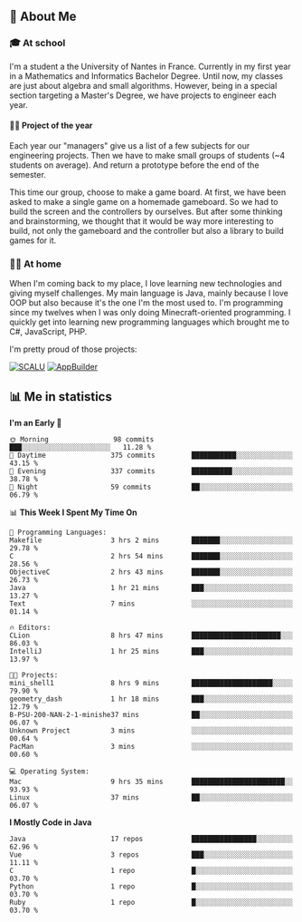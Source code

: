 ## 👀 About Me

### 🎓 At school

I'm a student a the University of Nantes in France. Currently in my first year in a Mathematics and Informatics Bachelor Degree. Until now, my classes are just about algebra and small algorithms. However, being in a special section targeting a Master's Degree, we have projects to engineer each year. 

#### 🔧🔬 Project of the year

Each year our "managers" give us a list of a few subjects for our engineering projects. Then we have to make small groups of students (~4 students on average). And return a prototype before the end of the semester.

This time our group, choose to make a game board. At first, we have been asked to make a single game on a homemade gameboard. So we had to build the screen and the controllers by ourselves. 
But after some thinking and brainstorming, we thought that it would be way more interesting to build, not only the gameboard and the controller but also a library to build games for it.

### 👨‍💻 At home

When I'm coming back to my place, I love learning new technologies and giving myself challenges. My main language is Java, mainly because I love OOP but also because it's the one I'm the most used to. I'm programming since my twelves when I was only doing Minecraft-oriented programming.  I quickly get into learning new programming languages which brought me to C#, JavaScript, PHP. 

I'm pretty proud of those projects:

[![SCALU](https://github-readme-stats.vercel.app/api/pin?username=renardfute&repo=SCALU)](https://github.com/renardfute/scalu)
[![AppBuilder](https://github-readme-stats.vercel.app/api/pin?username=pulsedev2&repo=AppBuilder)](https://github.com/pulsedev2/AppBuilder)

## 📊 Me in statistics
<!--START_SECTION:waka-->
**I'm an Early 🐤** 

```text
🌞 Morning                98 commits          ███░░░░░░░░░░░░░░░░░░░░░░   11.28 % 
🌆 Daytime                375 commits         ███████████░░░░░░░░░░░░░░   43.15 % 
🌃 Evening                337 commits         ██████████░░░░░░░░░░░░░░░   38.78 % 
🌙 Night                  59 commits          ██░░░░░░░░░░░░░░░░░░░░░░░   06.79 % 
```


📊 **This Week I Spent My Time On** 

```text
💬 Programming Languages: 
Makefile                 3 hrs 2 mins        ███████░░░░░░░░░░░░░░░░░░   29.78 % 
C                        2 hrs 54 mins       ███████░░░░░░░░░░░░░░░░░░   28.56 % 
ObjectiveC               2 hrs 43 mins       ███████░░░░░░░░░░░░░░░░░░   26.73 % 
Java                     1 hr 21 mins        ███░░░░░░░░░░░░░░░░░░░░░░   13.27 % 
Text                     7 mins              ░░░░░░░░░░░░░░░░░░░░░░░░░   01.14 % 

🔥 Editors: 
CLion                    8 hrs 47 mins       ██████████████████████░░░   86.03 % 
IntelliJ                 1 hr 25 mins        ███░░░░░░░░░░░░░░░░░░░░░░   13.97 % 

🐱‍💻 Projects: 
mini_shell1              8 hrs 9 mins        ████████████████████░░░░░   79.90 % 
geometry_dash            1 hr 18 mins        ███░░░░░░░░░░░░░░░░░░░░░░   12.79 % 
B-PSU-200-NAN-2-1-minishe37 mins             ██░░░░░░░░░░░░░░░░░░░░░░░   06.07 % 
Unknown Project          3 mins              ░░░░░░░░░░░░░░░░░░░░░░░░░   00.64 % 
PacMan                   3 mins              ░░░░░░░░░░░░░░░░░░░░░░░░░   00.60 % 

💻 Operating System: 
Mac                      9 hrs 35 mins       ███████████████████████░░   93.93 % 
Linux                    37 mins             ██░░░░░░░░░░░░░░░░░░░░░░░   06.07 % 
```

**I Mostly Code in Java** 

```text
Java                     17 repos            ████████████████░░░░░░░░░   62.96 % 
Vue                      3 repos             ███░░░░░░░░░░░░░░░░░░░░░░   11.11 % 
C                        1 repo              █░░░░░░░░░░░░░░░░░░░░░░░░   03.70 % 
Python                   1 repo              █░░░░░░░░░░░░░░░░░░░░░░░░   03.70 % 
Ruby                     1 repo              █░░░░░░░░░░░░░░░░░░░░░░░░   03.70 % 
```




<!--END_SECTION:waka-->
